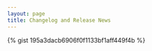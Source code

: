 ```yaml
---
layout: page
title: Changelog and Release News
---
```


{% gist 195a3dacb6906f0f1133bf1aff449f4b %}
